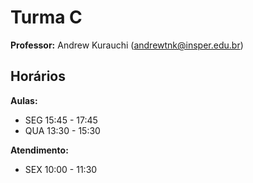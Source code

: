 # Turma C

**Professor:** Andrew Kurauchi (andrewtnk@insper.edu.br)

## Horários

**Aulas:**

* SEG 15:45 - 17:45
* QUA 13:30 - 15:30

**Atendimento:**

* SEX 10:00 - 11:30
